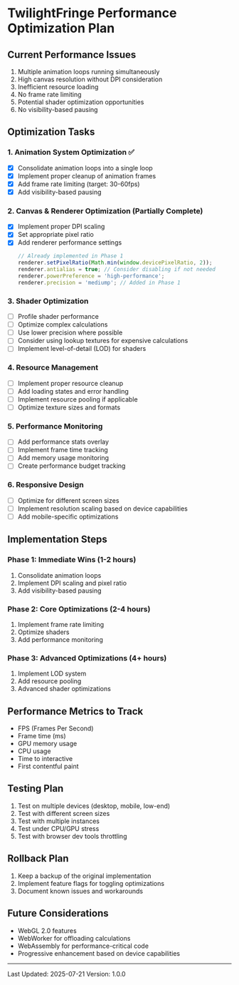 # TwilightFringe Performance Optimization Plan

## Current Performance Issues
1. Multiple animation loops running simultaneously
2. High canvas resolution without DPI consideration
3. Inefficient resource loading
4. No frame rate limiting
5. Potential shader optimization opportunities
6. No visibility-based pausing

## Optimization Tasks

### 1. Animation System Optimization ✅
- [x] Consolidate animation loops into a single loop
- [x] Implement proper cleanup of animation frames
- [x] Add frame rate limiting (target: 30-60fps)
- [x] Add visibility-based pausing

### 2. Canvas & Renderer Optimization (Partially Complete)
- [x] Implement proper DPI scaling
- [x] Set appropriate pixel ratio
- [x] Add renderer performance settings
  ```javascript
  // Already implemented in Phase 1
  renderer.setPixelRatio(Math.min(window.devicePixelRatio, 2));
  renderer.antialias = true; // Consider disabling if not needed
  renderer.powerPreference = 'high-performance';
  renderer.precision = 'mediump'; // Added in Phase 1
  ```

### 3. Shader Optimization
- [ ] Profile shader performance
- [ ] Optimize complex calculations
- [ ] Use lower precision where possible
- [ ] Consider using lookup textures for expensive calculations
- [ ] Implement level-of-detail (LOD) for shaders

### 4. Resource Management
- [ ] Implement proper resource cleanup
- [ ] Add loading states and error handling
- [ ] Implement resource pooling if applicable
- [ ] Optimize texture sizes and formats

### 5. Performance Monitoring
- [ ] Add performance stats overlay
- [ ] Implement frame time tracking
- [ ] Add memory usage monitoring
- [ ] Create performance budget tracking

### 6. Responsive Design
- [ ] Optimize for different screen sizes
- [ ] Implement resolution scaling based on device capabilities
- [ ] Add mobile-specific optimizations

## Implementation Steps

### Phase 1: Immediate Wins (1-2 hours)
1. Consolidate animation loops
2. Implement DPI scaling and pixel ratio
3. Add visibility-based pausing

### Phase 2: Core Optimizations (2-4 hours)
1. Implement frame rate limiting
2. Optimize shaders
3. Add performance monitoring

### Phase 3: Advanced Optimizations (4+ hours)
1. Implement LOD system
2. Add resource pooling
3. Advanced shader optimizations

## Performance Metrics to Track
- FPS (Frames Per Second)
- Frame time (ms)
- GPU memory usage
- CPU usage
- Time to interactive
- First contentful paint

## Testing Plan
1. Test on multiple devices (desktop, mobile, low-end)
2. Test with different screen sizes
3. Test with multiple instances
4. Test under CPU/GPU stress
5. Test with browser dev tools throttling

## Rollback Plan
1. Keep a backup of the original implementation
2. Implement feature flags for toggling optimizations
3. Document known issues and workarounds

## Future Considerations
- WebGL 2.0 features
- WebWorker for offloading calculations
- WebAssembly for performance-critical code
- Progressive enhancement based on device capabilities

---
Last Updated: 2025-07-21
Version: 1.0.0

